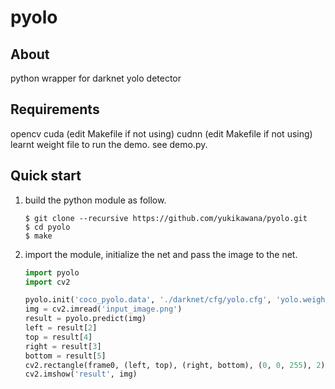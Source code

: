 # pyolo
## About
python wrapper for darknet yolo detector

## Requirements
opencv
cuda (edit Makefile if not using)
cudnn (edit Makefile if not using)
learnt weight file to run the demo. see demo.py.

## Quick start
1. build the python module as follow.
     ```
     $ git clone --recursive https://github.com/yukikawana/pyolo.git
     $ cd pyolo
     $ make
     ```
2. import the module, initialize the net and pass the image to the net.
     ```python
     import pyolo
     import cv2
     
     pyolo.init('coco_pyolo.data', './darknet/cfg/yolo.cfg', 'yolo.weights')
     img = cv2.imread('input_image.png')
     result = pyolo.predict(img)
     left = result[2]
     top = result[4]
     right = result[3]
     bottom = result[5]
     cv2.rectangle(frame0, (left, top), (right, bottom), (0, 0, 255), 2)
     cv2.imshow('result', img)
     ```

